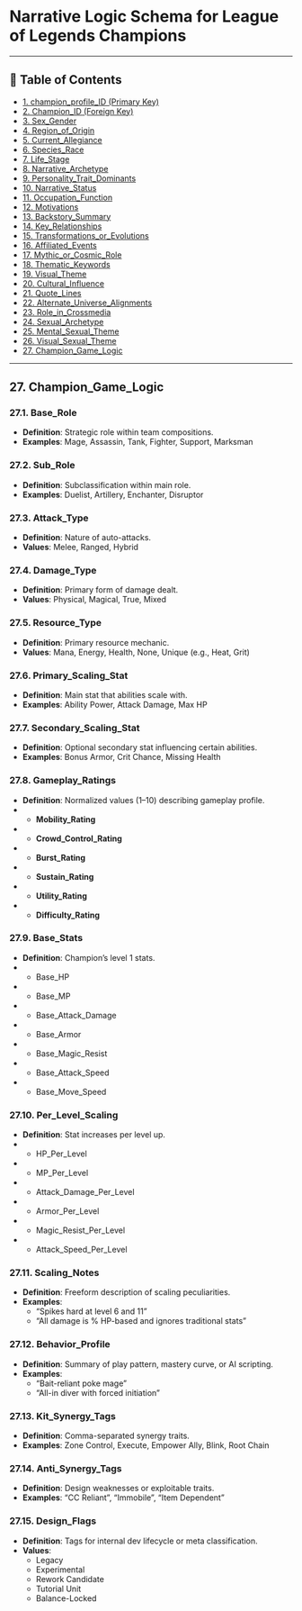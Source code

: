 # **Narrative Logic Schema for League of Legends Champions**

---

## 📘 Table of Contents

- [1. champion_profile_ID (Primary Key)](#1-champion_profile_id-primary-key)
- [2. Champion_ID (Foreign Key)](#2-champion_id-foreign-key)
- [3. Sex_Gender](#3-sex_gender)
- [4. Region_of_Origin](#4-region_of_origin)
- [5. Current_Allegiance](#5-current_allegiance)
- [6. Species_Race](#6-species_race)
- [7. Life_Stage](#7-life_stage)
- [8. Narrative_Archetype](#8-narrative_archetype)
- [9. Personality_Trait_Dominants](#9-personality_trait_dominants)
- [10. Narrative_Status](#10-narrative_status)
- [11. Occupation_Function](#11-occupation_function)
- [12. Motivations](#12-motivations)
- [13. Backstory_Summary](#13-backstory_summary)
- [14. Key_Relationships](#14-key_relationships)
- [15. Transformations_or_Evolutions](#15-transformations_or_evolutions)
- [16. Affiliated_Events](#16-affiliated_events)
- [17. Mythic_or_Cosmic_Role](#17-mythic_or_cosmic_role)
- [18. Thematic_Keywords](#18-thematic_keywords)
- [19. Visual_Theme](#19-visual_theme)
- [20. Cultural_Influence](#20-cultural_influence)
- [21. Quote_Lines](#21-quote_lines)
- [22. Alternate_Universe_Alignments](#22-alternate_universe_alignments)
- [23. Role_in_Crossmedia](#23-role_in_crossmedia)
- [24. Sexual_Archetype](#24-sexual_archetype)
- [25. Mental_Sexual_Theme](#25-mental_sexual_theme)
- [26. Visual_Sexual_Theme](#26-visual_sexual_theme)
- [27. Champion_Game_Logic](#27-champion_game_logic)

---

## 27. Champion_Game_Logic

### 27.1. Base_Role

- **Definition**: Strategic role within team compositions.
- **Examples**: Mage, Assassin, Tank, Fighter, Support, Marksman

### 27.2. Sub_Role

- **Definition**: Subclassification within main role.
- **Examples**: Duelist, Artillery, Enchanter, Disruptor

### 27.3. Attack_Type

- **Definition**: Nature of auto-attacks.
- **Values**: Melee, Ranged, Hybrid

### 27.4. Damage_Type

- **Definition**: Primary form of damage dealt.
- **Values**: Physical, Magical, True, Mixed

### 27.5. Resource_Type

- **Definition**: Primary resource mechanic.
- **Values**: Mana, Energy, Health, None, Unique (e.g., Heat, Grit)

### 27.6. Primary_Scaling_Stat

- **Definition**: Main stat that abilities scale with.
- **Examples**: Ability Power, Attack Damage, Max HP

### 27.7. Secondary_Scaling_Stat

- **Definition**: Optional secondary stat influencing certain abilities.
- **Examples**: Bonus Armor, Crit Chance, Missing Health

### 27.8. Gameplay_Ratings

- **Definition**: Normalized values (1–10) describing gameplay profile.
- - **Mobility_Rating**
- - **Crowd_Control_Rating**
- - **Burst_Rating**
- - **Sustain_Rating**
- - **Utility_Rating**
- - **Difficulty_Rating**

### 27.9. Base_Stats

- **Definition**: Champion’s level 1 stats.
- - Base_HP
- - Base_MP
- - Base_Attack_Damage
- - Base_Armor
- - Base_Magic_Resist
- - Base_Attack_Speed
- - Base_Move_Speed

### 27.10. Per_Level_Scaling

- **Definition**: Stat increases per level up.
- - HP_Per_Level
- - MP_Per_Level
- - Attack_Damage_Per_Level
- - Armor_Per_Level
- - Magic_Resist_Per_Level
- - Attack_Speed_Per_Level

### 27.11. Scaling_Notes

- **Definition**: Freeform description of scaling peculiarities.
- **Examples**:
  - “Spikes hard at level 6 and 11”
  - “All damage is % HP-based and ignores traditional stats”

### 27.12. Behavior_Profile

- **Definition**: Summary of play pattern, mastery curve, or AI scripting.
- **Examples**:
  - “Bait-reliant poke mage”
  - “All-in diver with forced initiation”

### 27.13. Kit_Synergy_Tags

- **Definition**: Comma-separated synergy traits.
- **Examples**: Zone Control, Execute, Empower Ally, Blink, Root Chain

### 27.14. Anti_Synergy_Tags

- **Definition**: Design weaknesses or exploitable traits.
- **Examples**: “CC Reliant”, “Immobile”, “Item Dependent”

### 27.15. Design_Flags

- **Definition**: Tags for internal dev lifecycle or meta classification.
- **Values**:
  - Legacy
  - Experimental
  - Rework Candidate
  - Tutorial Unit
  - Balance-Locked
